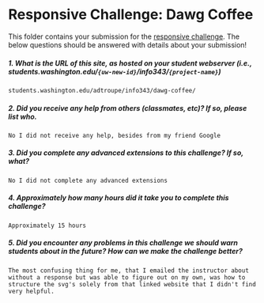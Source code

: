 # Responsive Challenge: Dawg Coffee

This folder contains your submission for the [responsive challenge](http://faculty.washington.edu/mikefree/info343/#/challenges/responsive). The below questions should be answered with details about your submission!

##### 1. What is the URL of this site, as hosted on your student webserver (i.e., students.washington.edu/<code>{uw-new-id}</code>/info343/<code>{project-name}</code>) #####
	students.washington.edu/adtroupe/info343/dawg-coffee/

##### 2. Did you receive any help from others (classmates, etc)? If so, please list who. #####
	No I did not receive any help, besides from my friend Google

##### 3. Did you complete any advanced extensions to this challenge? If so, what? #####
	No I did not complete any advanced extensions

##### 4. Approximately how many hours did it take you to complete this challenge? #####
	Approximately 15 hours

##### 5. Did you encounter any problems in this challenge we should warn students about in the future? How can we make the challenge better? #####
	The most confusing thing for me, that I emailed the instructor about without a response but was able to figure out on my own, was how to structure the svg's solely from that linked website that I didn't find very helpful. 


